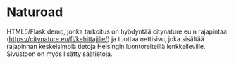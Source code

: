# Naturoad

HTML5/Flask demo, jonka tarkoitus on hyödyntää citynature.eu:n rajapintaa (https://citynature.eu/fi/kehittajille/) ja tuottaa nettisivu, joka sisältää rajapinnan keskeisimpiä tietoja Helsingin luontoreiteillä lenkkeileville. Sivustoon on myös lisätty säätietoja.
